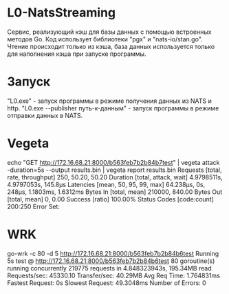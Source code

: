 # L0-NatsStreaming

Сервис, реализующий кэш для базы данных с помощью встроенных методов Go.
Код использует библиотеки "pgx" и "nats-io/stan.go". 
Чтение происходит только из кэша, база данных используется только для наполнения кэша при запуске программы.

# Запуск
"L0.exe" - запуск программы в режиме получения данных из NATS и http.
"L0.exe --publisher путь-к-данным" - запуск программы в режиме отправки данных в NATS.

# Vegeta
echo "GET http://172.16.68.21:8000/b563feb7b2b84b7test" | vegeta attack -duration=5s --output results.bin | vegeta report results.bin
Requests      [total, rate, throughput]  250, 50.20, 50.20
Duration      [total, attack, wait]      4.9798511s, 4.9797053s, 145.8µs
Latencies     [mean, 50, 95, 99, max]    64.238µs, 0s, 248µs, 1.1803ms, 1.6312ms
Bytes In      [total, mean]              210000, 840.00
Bytes Out     [total, mean]              0, 0.00
Success       [ratio]                    100.00%
Status Codes  [code:count]               200:250
Error Set:

# WRK
go-wrk -c 80 -d 5 http://172.16.68.21:8000/b563feb7b2b84b6test
Running 5s test @ http://172.16.68.21:8000/b563feb7b2b84b6test
  80 goroutine(s) running concurrently
219775 requests in 4.848323943s, 195.34MB read
Requests/sec:           45330.10
Transfer/sec:           40.29MB
Avg Req Time:           1.764831ms
Fastest Request:        0s
Slowest Request:        49.3048ms
Number of Errors:       0
